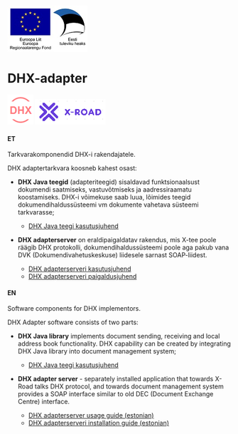![](docs/EL_Regionaalarengu_Fond_horisontaalne.jpg)

# DHX-adapter

![](docs/DHX.PNG)  ![](docs/X-ROAD.PNG)

#### ET

Tarkvarakomponendid DHX-i rakendajatele.

DHX adaptertarkvara koosneb kahest osast:

- __DHX Java teegid__ (adapteriteegid) sisaldavad funktsionaalsust dokumendi saatmiseks, vastuvõtmiseks ja aadressiraamatu koostamiseks. DHX-i võimekuse saab luua, lõimides teegid dokumendihaldussüsteemi vm dokumente vahetava süsteemi tarkvarasse;
  * [DHX Java teegi kasutusjuhend](docs/java-teegid-kasutusjuhend.md)

- __DHX adapterserver__ on eraldipaigaldatav rakendus, mis X-tee poole räägib DHX protokolli, dokumendihaldussüsteemi poole aga pakub vana DVK (Dokumendivahetuskeskuse) liidesele sarnast SOAP-liidest.
  * [DHX adapterserveri kasutusjuhend](docs/adapter-server-kasutusjuhend.md)
  * [DHX adapterserveri paigaldusjuhend](docs/adapter-server-paigaldusjuhend.md)



#### EN

Software components for DHX implementors.

DHX Adapter software consists of two parts:

- __DHX Java library__ implements document sending, receiving and local address book functionality. DHX capability can be created by integrating DHX Java library into document management system;
  * [DHX Java teegi kasutusjuhend](docs/java-library-usage-guide.md)

- __DHX adapter server__ - separately installed application that towards X-Road talks DHX protocol, and towards document management system provides a SOAP interface similar to old DEC (Document Exchange Centre) interface.
  * [DHX adapterserver usage guide (estonian)](docs/adapter-server-kasutusjuhend.md)
  * [DHX adapterserveri installation guide (estonian)](docs/adapter-server-paigaldusjuhend.md)


